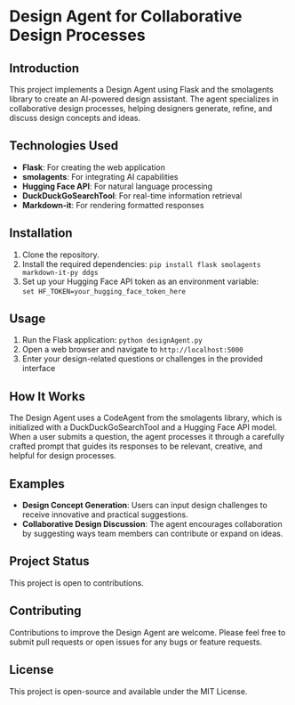 # Design Agent for Collaborative Design Processes

## Introduction

This project implements a Design Agent using Flask and the smolagents library to create an AI-powered design assistant. The agent specializes in collaborative design processes, helping designers generate, refine, and discuss design concepts and ideas.

## Technologies Used

- **Flask**: For creating the web application
- **smolagents**: For integrating AI capabilities
- **Hugging Face API**: For natural language processing
- **DuckDuckGoSearchTool**: For real-time information retrieval
- **Markdown-it**: For rendering formatted responses

## Installation

1. Clone the repository.
2. Install the required dependencies:
  ```pip install flask smolagents markdown-it-py ddgs```
5. Set up your Hugging Face API token as an environment variable:   
   ```set HF_TOKEN=your_hugging_face_token_here```

## Usage

1. Run the Flask application: ```python designAgent.py```
2. Open a web browser and navigate to `http://localhost:5000`
3. Enter your design-related questions or challenges in the provided interface

## How It Works

The Design Agent uses a CodeAgent from the smolagents library, which is initialized with a DuckDuckGoSearchTool and a Hugging Face API model. When a user submits a question, the agent processes it through a carefully crafted prompt that guides its responses to be relevant, creative, and helpful for design processes.

## Examples

- **Design Concept Generation**: Users can input design challenges to receive innovative and practical suggestions.
- **Collaborative Design Discussion**: The agent encourages collaboration by suggesting ways team members can contribute or expand on ideas.

## Project Status

This project is open to contributions.

## Contributing

Contributions to improve the Design Agent are welcome. Please feel free to submit pull requests or open issues for any bugs or feature requests.

## License

This project is open-source and available under the MIT License.
